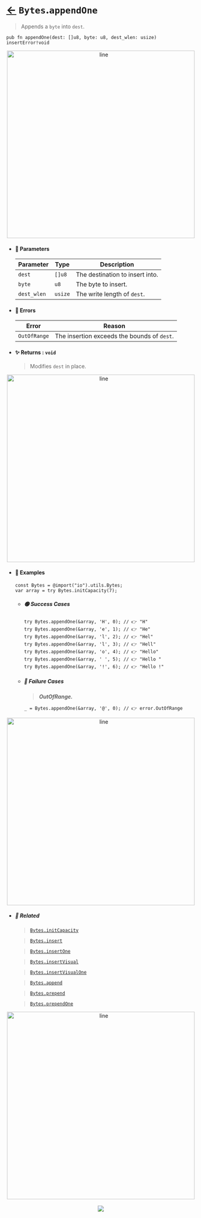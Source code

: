 # [←](../Bytes.md) `Bytes`.`appendOne`

> Appends a `byte` into `dest`.

```zig
pub fn appendOne(dest: []u8, byte: u8, dest_wlen: usize) insertError!void
```


<div align="center">
<img src="https://raw.githubusercontent.com/maysara-elshewehy/io-bench/refs/heads/main/dist/img/md/line.png" alt="line" style="width:500px;"/>
</div>

- #### 🧩 Parameters

    | Parameter   | Type    | Description                     |
    | ----------- | ------- | ------------------------------- |
    | `dest`      | `[]u8`  | The destination to insert into. |
    | `byte`      | `u8`    | The byte to insert.             |
    | `dest_wlen` | `usize` | The write length of `dest`.     |

- #### 🚫 Errors

    | Error        | Reason                                      |
    | ------------ | ------------------------------------------- |
    | `OutOfRange` | The insertion exceeds the bounds of `dest`. |

- #### ✨ Returns : `void`

    > Modifies `dest` in place.

<div align="center">
<img src="https://raw.githubusercontent.com/maysara-elshewehy/io-bench/refs/heads/main/dist/img/md/line.png" alt="line" style="width:500px;"/>
</div>

- #### 🧪 Examples

    ```zig
    const Bytes = @import("io").utils.Bytes;
    var array = try Bytes.initCapacity(7);
    ```

    - ##### 🟢 Success Cases

        ```zig
        try Bytes.appendOne(&array, 'H', 0); // 👉 "H"
        try Bytes.appendOne(&array, 'e', 1); // 👉 "He"
        try Bytes.appendOne(&array, 'l', 2); // 👉 "Hel"
        try Bytes.appendOne(&array, 'l', 3); // 👉 "Hell"
        try Bytes.appendOne(&array, 'o', 4); // 👉 "Hello"
        try Bytes.appendOne(&array, ' ', 5); // 👉 "Hello "
        try Bytes.appendOne(&array, '!', 6); // 👉 "Hello !"
        ```

    - ##### 🔴 Failure Cases

        > **_OutOfRange._**

        ```zig
        _ = Bytes.appendOne(&array, '@', 0); // 👉 error.OutOfRange
        ```

<div align="center">
<img src="https://raw.githubusercontent.com/maysara-elshewehy/io-bench/refs/heads/main/dist/img/md/line.png" alt="line" style="width:500px;"/>
</div>

- ##### 🔗 Related

  > [`Bytes.initCapacity`](./initCapacity.md)

  > [`Bytes.insert`](./insert.md)

  > [`Bytes.insertOne`](./insertOne.md)

  > [`Bytes.insertVisual`](./insertVisual.md)

  > [`Bytes.insertVisualOne`](./insertVisualOne.md)

  > [`Bytes.append`](./append.md)

  > [`Bytes.prepend`](./prepend.md)

  > [`Bytes.prependOne`](./prependOne.md)

<div align="center">
<img src="https://raw.githubusercontent.com/maysara-elshewehy/io-bench/refs/heads/main/dist/img/md/line.png" alt="line" style="width:500px;"/>
</div>

<div align="center"><br>
<a href="https://github.com/maysara-elshewehy"> <img src="https://img.shields.io/badge/Made with ❤️ by-Maysara-orange"/> </a>
</div>